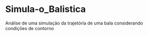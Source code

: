 # Simula-o_Balistica
Análise de uma simulação da trajetória de uma bala considerando condições de contorno
